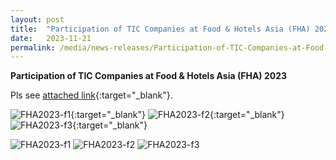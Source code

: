 ```yaml
---
layout: post
title:  "Participation of TIC Companies at Food & Hotels Asia (FHA) 2023"   
date:   2023-11-21
permalink: /media/news-releases/Participation-of-TIC-Companies-at-Food-and-Hotels-Asia-(FHA)-2023
---
```

 
**Participation of TIC Companies at Food & Hotels Asia (FHA) 2023**

Pls see [attached link](https://go.gov.sg/participation-of-tic-companies-at-fha2023){:target="_blank"}.


![FHA2023-f1](/https://go.gov.sg/participation-of-tic-co-fha2023-file1){:target="_blank"}
![FHA2023-f2](/https://go.gov.sg/participation-of-tic-co-fha2023-file2){:target="_blank"}
![FHA2023-f3](/https://go.gov.sg/participation-of-tic-co-fha2023-file3){:target="_blank"}




![FHA2023-f1](/https://go.gov.sg/participation-of-tic-co-fha2023-file1)
![FHA2023-f2](/https://go.gov.sg/participation-of-tic-co-fha2023-file2)
![FHA2023-f3](/https://go.gov.sg/participation-of-tic-co-fha2023-file3)



